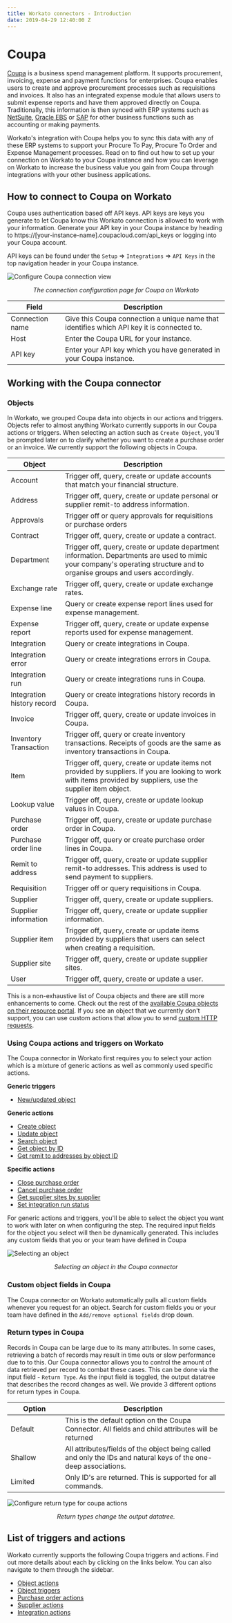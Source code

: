 ```yaml
---
title: Workato connectors - Introduction
date: 2019-04-29 12:40:00 Z
---
```

# Coupa
[Coupa](https://www.coupa.com/) is a business spend management platform. It supports procurement, invoicing, expense and payment functions for enterprises. Coupa enables users to create and approve procurement processes such as requisitions and invoices. It also has an integrated expense module that allows users to submit expense reports and have them approved directly on Coupa. Traditionally, this information is then synced with ERP systems such as [NetSuite](/connectors/netsuite.md), [Oracle EBS](/connectors/oracle-ebs.md) or [SAP](/connectors/sap.md) for other business functions such as accounting or making payments.

Workato's integration with Coupa helps you to sync this data with any of these ERP systems to support your Procure To Pay, Procure To Order and Expense Management processes. Read on to find out how to set up your connection on Workato to your Coupa instance and how you can leverage on Workato to increase the business value you gain from Coupa through integrations with your other business applications.

## How to connect to Coupa on Workato
Coupa uses authentication based off API keys. API keys are keys you generate to let Coupa know this Workato connection is allowed to work with your information. Generate your API key in your Coupa instance by heading to https://[your-instance-name].coupacloud.com/api_keys or logging into your Coupa account.

API keys can be found under the `Setup` => `Integrations` => `API Keys` in the top navigation header in your Coupa instance.

![Configure Coupa connection view](~@img/coupa/connection.png)
<center><i>The connection configuration page for Coupa on Workato</i></center>

<table class="unchanged rich-diff-level-one">
  <thead>
    <tr>
        <th width='25%'>Field</th>
        <th>Description</th>
    </tr>
  </thead>
  <tbody>
    <tr>
      <td>Connection name</td>
      <td>Give this Coupa connection a unique name that identifies which API key it is connected to.</td>
    </tr>
    <tr>
      <td>Host</td>
      <td>Enter the Coupa URL for your instance.</td>
    </tr>
    <tr>
      <td>API key</td>
      <td>Enter your API key which you have generated in your Coupa instance.</td>
    </tr>
  </tbody>
</table>

## Working with the Coupa connector

### Objects
In Workato, we grouped Coupa data into objects in our actions and triggers. Objects refer to almost anything Workato currently supports in our Coupa actions or triggers. When selecting an action such as `Create Object`, you'll be prompted later on to clarify whether you want to create a purchase order or an invoice. We currently support the following objects in Coupa.

<table class="unchanged rich-diff-level-one">
  <thead>
    <tr>
        <th width='25%'>Object</th>
        <th>Description</th>
    </tr>
  </thead>
  <tbody>
    <tr>
      <td>Account</td>
      <td>Trigger off, query, create or update  accounts that match your financial structure.</td>
    </tr>
    <tr>
      <td>Address</td>
      <td>Trigger off, query, create or update personal or supplier remit-to address information.</td>
    </tr>
    <tr>
      <td>Approvals</td>
      <td>Trigger off or query approvals for requisitions or purchase orders</td>
    </tr>
    <tr>
      <td>Contract</td>
      <td>Trigger off, query, create or update a contract.</td>
    </tr>
    <tr>
      <td>Department</td>
      <td>Trigger off, query, create or update department information. Departments are used to mimic your company's operating structure and to organise groups and users accordingly.</td>
    </tr>
    <tr>
      <td>Exchange rate</td>
      <td>Trigger off, query, create or update exchange rates.</td>
    </tr>
    <tr>
      <td>Expense line</td>
      <td>Query or create expense report lines used for expense management.</td>
    </tr>
    <tr>
      <td>Expense report</td>
      <td>Trigger off, query, create or update expense reports used for expense management.</td>
    </tr>
    <tr>
      <td>Integration</td>
      <td>Query or create integrations in Coupa.</td>
    </tr>
    <tr>
      <td>Integration error</td>
      <td>Query or create integrations errors in Coupa.</td>
    </tr>
    <tr>
      <td>Integration run</td>
      <td>Query or create integrations runs in Coupa.</td>
    </tr>
    <tr>
      <td>Integration history record</td>
      <td>Query or create integrations history records in Coupa.</td>
    </tr>
    <tr>
      <td>Invoice</td>
      <td>Trigger off, query, create or update invoices in Coupa.</td>
    </tr>
    <tr>
      <td>Inventory Transaction</td>
      <td>Trigger off, query or create inventory transactions. Receipts of goods are the same as inventory transactions in Coupa.</td>
    </tr>
    <tr>
      <td>Item</td>
      <td>Trigger off, query, create or update items not provided by suppliers. If you are looking to work with items provided by suppliers, use the supplier item object.</td>
    </tr>
    <tr>
      <td>Lookup value</td>
      <td>Trigger off, query, create or update lookup values in Coupa.</td>
    </tr>
    <tr>
      <td>Purchase order</td>
      <td>Trigger off, query, create or update purchase order in Coupa.</td>
    </tr>
    <tr>
      <td>Purchase order line</td>
      <td>Trigger off, query or create purchase order lines in Coupa.</td>
    </tr>
    <tr>
      <td>Remit to address</td>
      <td>Trigger off, query, create or update supplier remit-to addresses. This address is used to send payment to suppliers.</td>
    </tr>
    <tr>
      <td>Requisition</td>
      <td>Trigger off or query requisitions in Coupa.</td>
    </tr>
    <tr>
      <td>Supplier</td>
      <td>Trigger off, query, create or update suppliers.</td>
    </tr>
    <tr>
      <td>Supplier information</td>
      <td>Trigger off, query, create or update supplier information.</td>
    </tr>
    <tr>
      <td>Supplier item</td>
      <td>Trigger off, query, create or update items provided by suppliers that users can select when creating a requisition.</td>
    </tr>
    <tr>
      <td>Supplier site</td>
      <td>Trigger off, query, create or update supplier sites.</td>
    </tr>
    <tr>
      <td>User</td>
      <td>Trigger off, query, create or update a user.</td>
    </tr>
  </tbody>
</table>

This is a non-exhaustive list of Coupa objects and there are still more enhancements to come. Check out the rest of the [available Coupa objects on their resource portal](https://success.coupa.com/Integrate/Technical_Documentation/API/Resources). If you see an object that we currently don't support, you can use custom actions that allow you to send [custom HTTP requests](/developing-connectors/custom-actions.md).

### Using Coupa actions and triggers on Workato
The Coupa connector in Workato first requires you to select your action which is a mixture of generic actions as well as commonly used specific actions.

**Generic triggers**
- [New/updated object](/connectors/coupa/object-triggers.md)

**Generic actions**
- [Create object](/connectors/coupa/object-actions.md)
- [Update object](/connectors/coupa/object-actions.md)
- [Search object](/connectors/coupa/object-actions.md)
- [Get object by ID](/connectors/coupa/object-actions.md)
- [Get remit to addresses by object ID](/connectors/coupa/object-actions.md)

**Specific actions**
- [Close purchase order](/connectors/coupa/purchase-order-actions.md)
- [Cancel purchase order](/connectors/coupa/purchase-order-actions.md)
- [Get supplier sites by supplier](/connectors/coupa/supplier-actions.md)
- [Set integration run status](/connectors/coupa/integration-action.md)

For generic actions and triggers, you'll be able to select the object you want to work with later on when configuring the step. The required input fields for the object you select will then be dynamically generated. This includes any custom fields that you or your team have defined in Coupa

![Selecting an object](~@img/coupa/selecting-object.gif)
<center><i>Selecting an object in the Coupa connector</i></center>


### Custom object fields in Coupa
The Coupa connector on Workato automatically pulls all custom fields whenever you request for an object. Search for custom fields you or your team have defined in the `Add/remove optional fields` drop down.

### Return types in Coupa
Records in Coupa can be large due to its many attributes. In some cases, retrieving a batch of records may result in time outs or slow performance due to to this. Our Coupa connector allows you to control the amount of data retrieved per record to combat these cases. This can be done via the input field - `Return Type`. As the input field is toggled, the output datatree that describes the record changes as well. We provide 3 different options for return types in Coupa.

<table class="unchanged rich-diff-level-one">
  <thead>
    <tr>
        <th width='25%'>Option</th>
        <th>Description</th>
    </tr>
  </thead>
  <tbody>
    <tr>
      <td>Default</td>
      <td>This is the default option on the Coupa Connector. All fields and child attributes will be returned</td>
    </tr>
    <tr>
      <td>Shallow</td>
      <td>All attributes/fields of the object being called and only the IDs and natural keys of the one-deep associations.</td>
    </tr>
    <tr>
      <td>Limited</td>
      <td>Only ID's are returned. This is supported for all commands.</td>
    </tr>
  </tbody>
</table>

![Configure return type for coupa actions](~@img/coupa/return_type.gif)
<center><i>Return types change the output datatree.</i></center>

## List of triggers and actions
Workato currently supports the following Coupa triggers and actions. Find out more details about each by clicking on the links below. You can also navigate to them through the sidebar.

  * [Object actions](/connectors/coupa/object-actions.md)
  * [Object triggers](/connectors/coupa/object-triggers.md)
  * [Purchase order actions](/connectors/coupa/purchase-order-actions.md)
  * [Supplier actions](/connectors/coupa/supplier-actions.md)
  * [Integration actions](/connectors/coupa/integration-action.md)
